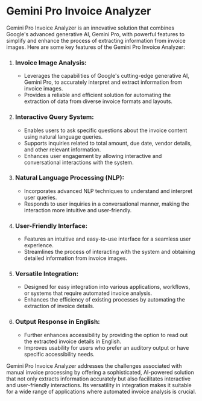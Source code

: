 # Gemini Pro Invoice Analyzer

Gemini Pro Invoice Analyzer is an innovative solution that combines Google's advanced generative AI, Gemini Pro, with powerful features to simplify and enhance the process of extracting information from invoice images. Here are some key features of the Gemini Pro Invoice Analyzer:

1. ### Invoice Image Analysis:
   - Leverages the capabilities of Google's cutting-edge generative AI, Gemini Pro, to accurately interpret and extract information from invoice images.
   - Provides a reliable and efficient solution for automating the extraction of data from diverse invoice formats and layouts.

2. ### Interactive Query System:
   - Enables users to ask specific questions about the invoice content using natural language queries.
   - Supports inquiries related to total amount, due date, vendor details, and other relevant information.
   - Enhances user engagement by allowing interactive and conversational interactions with the system.

3. ### Natural Language Processing (NLP):
   - Incorporates advanced NLP techniques to understand and interpret user queries.
   - Responds to user inquiries in a conversational manner, making the interaction more intuitive and user-friendly.

4. ### User-Friendly Interface:
   - Features an intuitive and easy-to-use interface for a seamless user experience.
   - Streamlines the process of interacting with the system and obtaining detailed information from invoice images.

5. ### Versatile Integration:
   - Designed for easy integration into various applications, workflows, or systems that require automated invoice analysis.
   - Enhances the efficiency of existing processes by automating the extraction of invoice details.

6. ### Output Response in English:
   - Further enhances accessibility by providing the option to read out the extracted invoice details in English.
   - Improves usability for users who prefer an auditory output or have specific accessibility needs.

Gemini Pro Invoice Analyzer addresses the challenges associated with manual invoice processing by offering a sophisticated, AI-powered solution that not only extracts information accurately but also facilitates interactive and user-friendly interactions. Its versatility in integration makes it suitable for a wide range of applications where automated invoice analysis is crucial.

